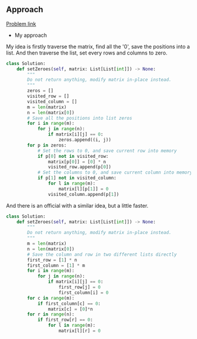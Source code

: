 ## Approach

[Problem link](https://leetcode.com/problems/set-matrix-zeroes/)

- My approach

My idea is firstly traverse the matrix, find all the '0', save the positions into a list.
And then traverse the list, set every rows and columns to zero.
```python
class Solution:
    def setZeroes(self, matrix: List[List[int]]) -> None:
        """
        Do not return anything, modify matrix in-place instead.
        """
        zeros = []
        visited_row = []
        visited_column = []
        m = len(matrix)
        n = len(matrix[0])
        # Save all the positions into list zeros
        for i in range(m):
            for j in range(n):
                if matrix[i][j] == 0:
                    zeros.append((i, j))
        for p in zeros:
            # Set the rows to 0, and save current row into memory
            if p[0] not in visited_row:
                matrix[p[0]] = [0] * n
                visited_row.append(p[0])
            # Set the columns to 0, and save current column into memory
            if p[1] not in visited_column:
                for l in range(m):
                    matrix[l][p[1]] = 0
                visited_column.append(p[1])
```

And there is an official with a similar idea, but a little faster.
```python
class Solution:
    def setZeroes(self, matrix: List[List[int]]) -> None:
        """
        Do not return anything, modify matrix in-place instead.
        """
        m = len(matrix)
        n = len(matrix[0])
        # Save the column and row in two different lists directly
        first_row = [1] * n
        first_column = [1] * m
        for i in range(m):
            for j in range(n):
                if matrix[i][j] == 0:
                    first_row[j] = 0
                    first_column[i] = 0
        for c in range(m):
            if first_column[c] == 0:
                matrix[c] = [0]*n
        for r in range(n):
            if first_row[r] == 0:
                for l in range(m):
                    matrix[l][r] = 0
```
